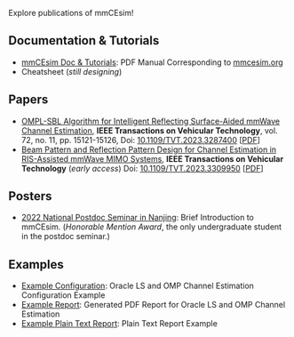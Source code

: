 Explore publications of mmCEsim!

## Documentation & Tutorials
- [mmCEsim Doc & Tutorials](mmCEsim-doc.pdf): PDF Manual Corresponding to [mmcesim.org](https://mmcesim.org)
- Cheatsheet (*still designing*)

## Papers
- [OMPL-SBL Algorithm for Intelligent Reflecting Surface-Aided mmWave Channel Estimation](https://ieeexplore.ieee.org/document/10164645), **IEEE Transactions on Vehicular Technology**, vol. 72, no. 11, pp. 15121-15126, Doi: [10.1109/TVT.2023.3287400](https://doi.org/10.1109/TVT.2023.3287400) [[PDF](https://wqzhao.org/assets/zhao2023ompl.pdf)]
- [Beam Pattern and Reflection Pattern Design for Channel Estimation in RIS-Assisted mmWave MIMO Systems](https://ieeexplore.ieee.org/document/10243635), **IEEE Transactions on Vehicular Technology** (*early access*) Doi: [10.1109/TVT.2023.3309950](https://doi.org/10.1109/TVT.2023.3309950) [[PDF](https://wqzhao.org/assets/you2023beam.pdf)]

## Posters
- [2022 National Postdoc Seminar in Nanjing](mmCEsim_Nanjing2022_Poster.pdf): Brief Introduction to mmCEsim. (*Honorable Mention Award*, the only undergraduate student in the postdoc seminar.)

## Examples
- [Example Configuration](mmCEsim_Example_Config.pdf): Oracle LS and OMP Channel Estimation Configuration Example
- [Example Report](mmCEsim_Example_Report.pdf): Generated PDF Report for Oracle LS and OMP Channel Estimation
- [Example Plain Text Report](https://gist.github.com/Teddy-van-Jerry/0e181131baf2d60047b7ce6d24ee6422): Plain Text Report Example
